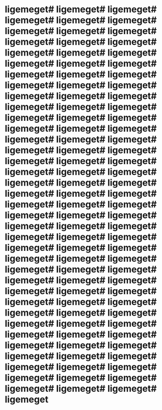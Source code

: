 # ligemeget# ligemeget# ligemeget# ligemeget# ligemeget# ligemeget# ligemeget# ligemeget# ligemeget# ligemeget# ligemeget# ligemeget# ligemeget# ligemeget# ligemeget# ligemeget# ligemeget# ligemeget# ligemeget# ligemeget# ligemeget# ligemeget# ligemeget# ligemeget# ligemeget# ligemeget# ligemeget# ligemeget# ligemeget# ligemeget# ligemeget# ligemeget# ligemeget# ligemeget# ligemeget# ligemeget# ligemeget# ligemeget# ligemeget# ligemeget# ligemeget# ligemeget# ligemeget# ligemeget# ligemeget# ligemeget# ligemeget# ligemeget# ligemeget# ligemeget# ligemeget# ligemeget# ligemeget# ligemeget# ligemeget# ligemeget# ligemeget# ligemeget# ligemeget# ligemeget# ligemeget# ligemeget# ligemeget# ligemeget# ligemeget# ligemeget# ligemeget# ligemeget# ligemeget# ligemeget# ligemeget# ligemeget# ligemeget# ligemeget# ligemeget# ligemeget# ligemeget# ligemeget# ligemeget# ligemeget# ligemeget# ligemeget# ligemeget# ligemeget# ligemeget# ligemeget# ligemeget# ligemeget# ligemeget# ligemeget# ligemeget# ligemeget# ligemeget# ligemeget# ligemeget# ligemeget# ligemeget# ligemeget# ligemeget# ligemeget# ligemeget# ligemeget# ligemeget# ligemeget# ligemeget# ligemeget# ligemeget# ligemeget# ligemeget

